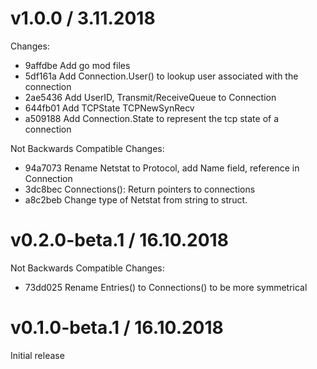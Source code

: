# v1.0.0 / 3.11.2018

Changes:
* 9affdbe Add go mod files
* 5df161a Add Connection.User() to lookup user associated with the connection
* 2ae5436 Add UserID, Transmit/ReceiveQueue to Connection
* 644fb01 Add TCPState TCPNewSynRecv
* a509188 Add Connection.State to represent the tcp state of a connection

Not Backwards Compatible Changes:
* 94a7073 Rename Netstat to Protocol, add Name field, reference in Connection
* 3dc8bec Connections(): Return pointers to connections
* a8c2beb Change type of Netstat from string to struct.

# v0.2.0-beta.1 / 16.10.2018

Not Backwards Compatible Changes:
* 73dd025 Rename Entries() to Connections() to be more symmetrical

# v0.1.0-beta.1 / 16.10.2018

Initial release
